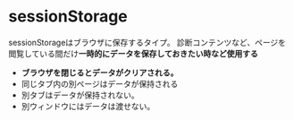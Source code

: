 # sessionStorage

sessionStorageはブラウザに保存するタイプ。
診断コンテンツなど、ページを閲覧している間だけ**一時的にデータを保存しておきたい時など使用する**

- **ブラウザを閉じるとデータがクリアされる。**
- 同じタブ内の別ページはデータが保持される
- 別タブはデータが保持されない。
- 別ウィンドウにはデータは渡せない。
